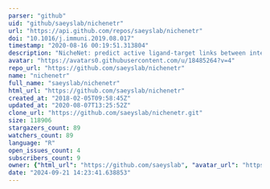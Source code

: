```yaml
---
parser: "github"
uid: "github/saeyslab/nichenetr"
url: "https://api.github.com/repos/saeyslab/nichenetr"
doi: "10.1016/j.immuni.2019.08.017"
timestamp: "2020-08-16 00:19:51.313804"
description: "NicheNet: predict active ligand-target links between interacting cells"
avatar: "https://avatars0.githubusercontent.com/u/18485264?v=4"
repo_url: "https://github.com/saeyslab/nichenetr"
name: "nichenetr"
full_name: "saeyslab/nichenetr"
html_url: "https://github.com/saeyslab/nichenetr"
created_at: "2018-02-05T09:58:45Z"
updated_at: "2020-08-07T13:25:52Z"
clone_url: "https://github.com/saeyslab/nichenetr.git"
size: 118906
stargazers_count: 89
watchers_count: 89
language: "R"
open_issues_count: 4
subscribers_count: 9
owner: {"html_url": "https://github.com/saeyslab", "avatar_url": "https://avatars0.githubusercontent.com/u/18485264?v=4", "login": "saeyslab", "type": "Organization"}
date: "2024-09-21 14:23:41.638853"
---
```


